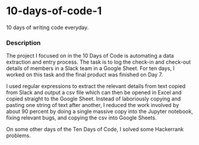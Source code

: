 # 10-days-of-code-1
10 days of writing code everyday. 

### Description
The project I focused on in the 10 Days of Code is automating a data extraction and entry process. The task is to log the check-in and check-out details of members in a Slack team in a Google Sheet. For ten days, I worked on this task and the final product was finished on Day 7. 

I used regular expressions to extract the relevant details from text copied from Slack and output a csv file which can then be opened in Excel and copied straight to the Google Sheet. Instead of laboriously copying and pasting one string of text after another, I reduced the work involved by about 90 percent by doing a single massive copy into the Jupyter notebook, fixing relevant bugs, and copying the csv into Google Sheets. 

On some other days of the Ten Days of Code, I solved some Hackerrank problems.  
